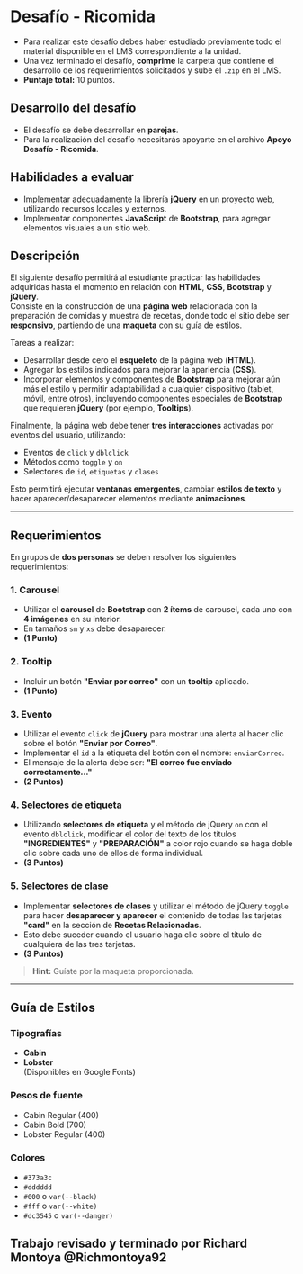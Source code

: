 # Desafío - Ricomida

- Para realizar este desafío debes haber estudiado previamente todo el material disponible en el LMS correspondiente a la unidad.
- Una vez terminado el desafío, **comprime** la carpeta que contiene el desarrollo de los requerimientos solicitados y sube el `.zip` en el LMS.
- **Puntaje total:** 10 puntos.

## Desarrollo del desafío

- El desafío se debe desarrollar en **parejas**.
- Para la realización del desafío necesitarás apoyarte en el archivo **Apoyo Desafío - Ricomida**.

## Habilidades a evaluar

- Implementar adecuadamente la librería **jQuery** en un proyecto web, utilizando recursos locales y externos.
- Implementar componentes **JavaScript** de **Bootstrap**, para agregar elementos visuales a un sitio web.

## Descripción

El siguiente desafío permitirá al estudiante practicar las habilidades adquiridas hasta el momento en relación con **HTML**, **CSS**, **Bootstrap** y **jQuery**.  
Consiste en la construcción de una **página web** relacionada con la preparación de comidas y muestra de recetas, donde todo el sitio debe ser **responsivo**, partiendo de una **maqueta** con su guía de estilos.

Tareas a realizar:

- Desarrollar desde cero el **esqueleto** de la página web (**HTML**).
- Agregar los estilos indicados para mejorar la apariencia (**CSS**).
- Incorporar elementos y componentes de **Bootstrap** para mejorar aún más el estilo y permitir adaptabilidad a cualquier dispositivo (tablet, móvil, entre otros), incluyendo componentes especiales de **Bootstrap** que requieren **jQuery** (por ejemplo, **Tooltips**).

Finalmente, la página web debe tener **tres interacciones** activadas por eventos del usuario, utilizando:

- Eventos de `click` y `dblclick`
- Métodos como `toggle` y `on`
- Selectores de `id`, `etiquetas` y `clases`

Esto permitirá ejecutar **ventanas emergentes**, cambiar **estilos de texto** y hacer aparecer/desaparecer elementos mediante **animaciones**.

---

## Requerimientos

En grupos de **dos personas** se deben resolver los siguientes requerimientos:

### 1. Carousel

- Utilizar el **carousel** de **Bootstrap** con **2 ítems** de carousel, cada uno con **4 imágenes** en su interior.
- En tamaños `sm` y `xs` debe desaparecer.
- **(1 Punto)**

### 2. Tooltip

- Incluir un botón **"Enviar por correo"** con un **tooltip** aplicado.
- **(1 Punto)**

### 3. Evento

- Utilizar el evento `click` de **jQuery** para mostrar una alerta al hacer clic sobre el botón **"Enviar por Correo"**.
- Implementar el `id` a la etiqueta del botón con el nombre: `enviarCorreo`.
- El mensaje de la alerta debe ser: **"El correo fue enviado correctamente..."**
- **(2 Puntos)**

### 4. Selectores de etiqueta

- Utilizando **selectores de etiqueta** y el método de jQuery `on` con el evento `dblclick`, modificar el color del texto de los títulos **"INGREDIENTES"** y **"PREPARACIÓN"** a color rojo cuando se haga doble clic sobre cada uno de ellos de forma individual.
- **(3 Puntos)**

### 5. Selectores de clase

- Implementar **selectores de clases** y utilizar el método de jQuery `toggle` para hacer **desaparecer y aparecer** el contenido de todas las tarjetas **"card"** en la sección de **Recetas Relacionadas**.
- Esto debe suceder cuando el usuario haga clic sobre el título de cualquiera de las tres tarjetas.
- **(3 Puntos)**

> **Hint:** Guíate por la maqueta proporcionada.

---

## Guía de Estilos

### Tipografías

- **Cabin**
- **Lobster**  
(Disponibles en Google Fonts)

### Pesos de fuente

- Cabin Regular (400)
- Cabin Bold (700)
- Lobster Regular (400)

### Colores

- `#373a3c`
- `#dddddd`
- `#000` o `var(--black)`
- `#fff` o `var(--white)`
- `#dc3545` o `var(--danger)`

## Trabajo revisado y terminado por Richard Montoya @Richmontoya92